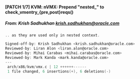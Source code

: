 #### [PATCH 1/7] KVM: nVMX: Prepend "nested_" to check_vmentry_{pre,post}reqs()
##### From: Krish Sadhukhan <krish.sadhukhan@oracle.com>

```c
.. as they are used only in nested context.

Signed-off-by: Krish Sadhukhan <krish.sadhukhan@oracle.com>
Reviewed-by: Liran Alon <liran.alon@oracle.com>
Reviewed-by: Mihai Carabas <mihai.carabas@oracle.com>
Reviewed-by: Mark Kanda <mark.kanda@oracle.com>
---
 arch/x86/kvm/vmx.c | 12 ++++++------
 1 file changed, 6 insertions(+), 6 deletions(-)

```
